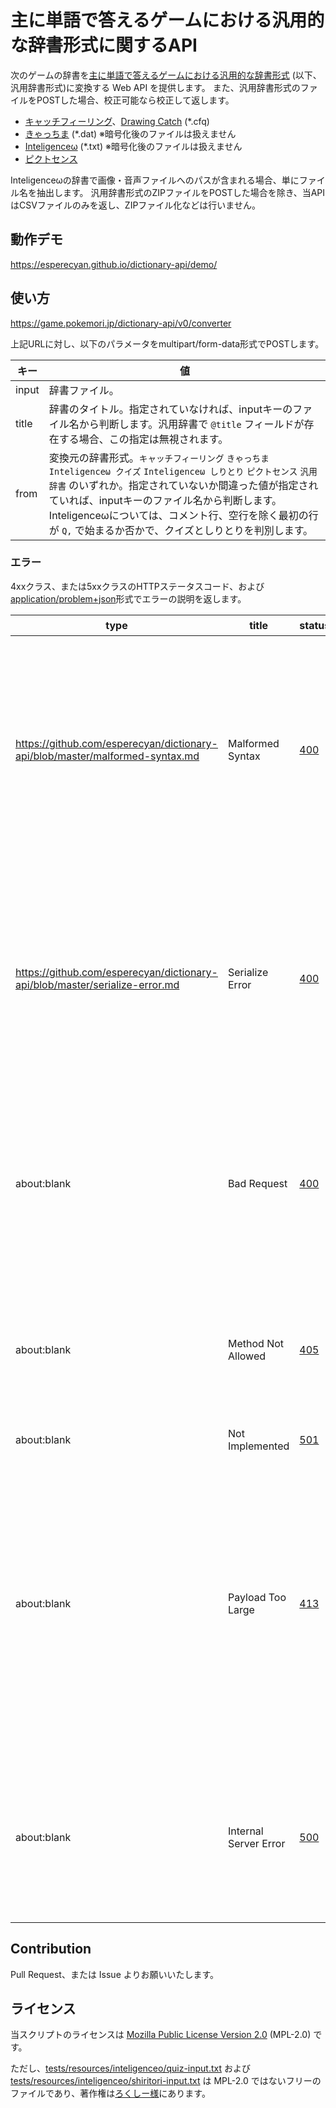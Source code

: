 主に単語で答えるゲームにおける汎用的な辞書形式に関するAPI
=====================================================
次のゲームの辞書を[主に単語で答えるゲームにおける汎用的な辞書形式] \(以下、汎用辞書形式)に変換する Web API を提供します。
また、汎用辞書形式のファイルをPOSTした場合、校正可能なら校正して返します。

* [キャッチフィーリング]、[Drawing Catch] \(*.cfq)
* [きゃっちま] \(*.dat) ※暗号化後のファイルは扱えません
* [Inteligenceω] \(*.txt) ※暗号化後のファイルは扱えません
* [ピクトセンス]

Inteligenceωの辞書で画像・音声ファイルへのパスが含まれる場合、単にファイル名を抽出します。
汎用辞書形式のZIPファイルをPOSTした場合を除き、当APIはCSVファイルのみを返し、ZIPファイル化などは行いません。

[主に単語で答えるゲームにおける汎用的な辞書形式]: https://github.com/esperecyan/dictionary/blob/master/dictionary.md
[キャッチフィーリング]: http://forest.watch.impress.co.jp/library/software/catchfeeling/
[Drawing Catch]: http://drafly.nazo.cc/games/olds/DC
[きゃっちま]: http://vodka-catchm.seesaa.net/article/115922159.html
[ピクトセンス]: http://pictsense.com/
[Inteligenceω]: http://loxee.web.fc2.com/inteli.html

動作デモ
--------
https://esperecyan.github.io/dictionary-api/demo/

使い方
------
https://game.pokemori.jp/dictionary-api/v0/converter

上記URLに対し、以下のパラメータをmultipart/form-data形式でPOSTします。

| キー  | 値                                                                          |
|-------|-----------------------------------------------------------------------------|
| input | 辞書ファイル。                                                              |
| title | 辞書のタイトル。指定されていなければ、inputキーのファイル名から判断します。汎用辞書で `@title` フィールドが存在する場合、この指定は無視されます。 |
| from  | 変換元の辞書形式。`キャッチフィーリング` `きゃっちま` `Inteligenceω クイズ` `Inteligenceω しりとり` `ピクトセンス` `汎用辞書` のいずれか。指定されていないか間違った値が指定されていれば、inputキーのファイル名から判断します。Inteligenceωについては、コメント行、空行を除く最初の行が `Q,` で始まるか否かで、クイズとしりとりを判別します。 |

### エラー
4xxクラス、または5xxクラスのHTTPステータスコード、および[application/problem+json]形式でエラーの説明を返します。

| type                                                                         | title                 | status | 原因                                                                         |
|------------------------------------------------------------------------------|-----------------------|--------|------------------------------------------------------------------------------|
| https://github.com/esperecyan/dictionary-api/blob/master/malformed-syntax.md | Malformed Syntax      |[400]   | 指定された形式を想定した構文解析に失敗したことを表します。                   |
| https://github.com/esperecyan/dictionary-api/blob/master/serialize-error.md  | Serialize Error       |[400]   | 指定された形式へ直列化できる辞書ではなかったことを表します。                 |
| about:blank                                                                  | Bad Request           |[400]   | inputキーで辞書ファイルが与えられなかった場合。                              |
| about:blank                                                                  | Method Not Allowed    |[405]   | POST以外のメソッドでリクエストした場合。                                     |
| about:blank                                                                  | Not Implemented       |[501]   | 〃                                                                           |
| about:blank                                                                  | Payload Too Large     |[413]   | POSTしたファイル、またはPOSTデータ全体のファイルが大き過ぎることを表します。 |
| about:blank                                                                  | Internal Server Error |[500]   | サーバー側の設定ミスなどに起因するエラー。                                   |

[application/problem+json]: https://tools.ietf.org/html/rfc7807 "Problem Details for HTTP APIs"
[400]: https://triple-underscore.github.io/RFC7231-ja.html#status.400
[405]: https://triple-underscore.github.io/RFC7231-ja.html#status.405
[501]: https://triple-underscore.github.io/RFC7231-ja.html#status.501
[413]: https://triple-underscore.github.io/RFC7231-ja.html#status.413
[500]: https://triple-underscore.github.io/RFC7231-ja.html#status.500

Contribution
------------
Pull Request、または Issue よりお願いいたします。

ライセンス
----------
当スクリプトのライセンスは [Mozilla Public License Version 2.0] \(MPL-2.0) です。

ただし、[tests/resources/inteligenceo/quiz-input.txt] および [tests/resources/inteligenceo/shiritori-input.txt] は
MPL-2.0 ではないフリーのファイルであり、著作権は[ろくしー様]にあります。

[Mozilla Public License Version 2.0]: https://www.mozilla.org/MPL/2.0/
[tests/resources/inteligenceo/quiz-input.txt]: tests/resources/inteligenceo/quiz-input.txt
[tests/resources/inteligenceo/shiritori-input.txt]: tests/resources/inteligenceo/shiritori-input.txt
[ろくしー様]: https://twitter.com/loxeee
